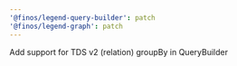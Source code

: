 ```yaml
---
'@finos/legend-query-builder': patch
'@finos/legend-graph': patch
---
```


Add support for TDS v2 (relation) groupBy in QueryBuilder
